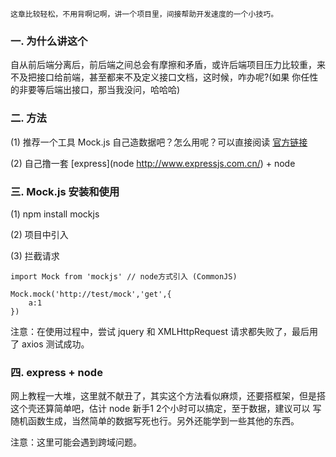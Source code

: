 
    这章比较轻松，不用背啊记啊，讲一个项目里，间接帮助开发速度的一个小技巧。

### 一. 为什么讲这个

 自从前后端分离后，前后端之间总会有摩擦和矛盾，或许后端项目压力比较重，来不及把接口给前端，甚至都来不及定义接口文档，这时候，咋办呢?(如果
 你任性的非要等后端出接口，那当我没问，哈哈哈)

### 二. 方法

 (1) 推荐一个工具 Mock.js 自己造数据吧？怎么用呢？可以直接阅读 [官方链接](http://mockjs.com/)

 (2) 自己撸一套 [express](node http://www.expressjs.com.cn/) + node

### 三. Mock.js 安装和使用

 (1) npm install mockjs

 (2) 项目中引入

 (3) 拦截请求

 ```
 import Mock from 'mockjs' // node方式引入 (CommonJS)

 Mock.mock('http://test/mock','get',{
     a:1
 })
 ```
 注意：在使用过程中，尝试 jquery 和 XMLHttpRequest 请求都失败了，最后用了 axios 测试成功。

### 四. express + node

 网上教程一大堆，这里就不献丑了，其实这个方法看似麻烦，还要搭框架，但是搭这个壳还算简单吧，估计 node 新手1 2个小时可以搞定，至于数据，建议可以
 写随机函数生成，当然简单的数据写死也行。另外还能学到一些其他的东西。

 注意：这里可能会遇到跨域问题。
